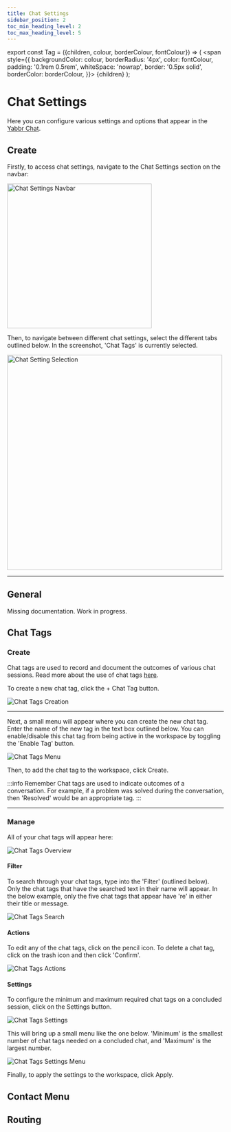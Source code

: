 ```yaml
---
title: Chat Settings
sidebar_position: 2
toc_min_heading_level: 2
toc_max_heading_level: 5
---
```


export const Tag = ({children, colour, borderColour, fontColour}) => (
<span
style={{
    backgroundColor: colour,
    borderRadius: '4px',
    color: fontColour,
    padding: '0.1rem 0.5rem',
    whiteSpace: 'nowrap',
    border: '0.5px solid',
    borderColor: borderColour,
    }}>
{children}
</span>
);

# Chat Settings

Here you can configure various settings and options that appear in the [Yabbr Chat](./chat.md).

## Create

Firstly, to access chat settings, navigate to the Chat Settings section on the navbar:

<img src="/img/chat-settings-navbar.png" alt="Chat Settings Navbar" width="336"/>

Then, to navigate between different chat settings, select the different tabs outlined below. In the screenshot, 'Chat Tags' is currently selected.

<img src="/img/chat-settings-tabs.png" alt="Chat Setting Selection" width="500"/>

---



## General

Missing documentation. Work in progress.



## Chat Tags

### Create

Chat tags are used to record and document the outcomes of various chat sessions. Read more about the use of chat tags [here](./chat.md#concluding-a-session).

To create a new chat tag, click the <Tag colour="#1582d8" borderColour="#1582d8" fontColour="#FFFFFF">+ Chat Tag</Tag> button. 

<img src="/img/chat-tags-create.png" alt="Chat Tags Creation"/>

---

Next, a small menu will appear where you can create the new chat tag. Enter the name of the new tag in the text box outlined below. You can enable/disable this chat tag from being active in the workspace by toggling the 'Enable Tag' button. 


<img src="/img/chat-tags-menu.png" alt="Chat Tags Menu"/>

Then, to add the chat tag to the workspace, click <Tag colour="#1582d8" borderColour="#1582d8" fontColour="#FFFFFF">Create</Tag>.

:::info Remember
Chat tags are used to indicate outcomes of a conversation. For example, if a problem was solved during the conversation, then 'Resolved' would be an appropriate tag.
:::

---

### Manage

All of your chat tags will appear here:

<img src="/img/chat-tags-overview.png" alt="Chat Tags Overview"/>

#### Filter

To search through your chat tags, type into the 'Filter' (outlined below). Only the chat tags that have the searched text in their name will appear. In the below example, only the five chat tags that appear have 're' in either their title or message.

<img src="/img/chat-tags-filter.png" alt="Chat Tags Search"/>

#### Actions

To edit any of the chat tags, click on the pencil icon. To delete a chat tag, click on the trash icon and then click 'Confirm'.

<img src="/img/chat-tags-actions.png" alt="Chat Tags Actions"/>

#### Settings

To configure the minimum and maximum required chat tags on a concluded session, click on the <Tag colour="#FFFFFF" borderColour="#1582d8" fontColour="#1582d8">Settings</Tag> button.

<img src="/img/chat-tags-settings.png" alt="Chat Tags Settings"/>

This will bring up a small menu like the one below. 'Minimum' is the smallest number of chat tags needed on a concluded chat, and 'Maximum' is the largest number.

<img src="/img/chat-tags-settings-menu.png" alt="Chat Tags Settings Menu"/>

Finally, to apply the settings to the workspace, click <Tag colour="#1582d8" borderColour="#1582d8" fontColour="#FFFFFF">Apply</Tag>.



## Contact Menu



## Routing


